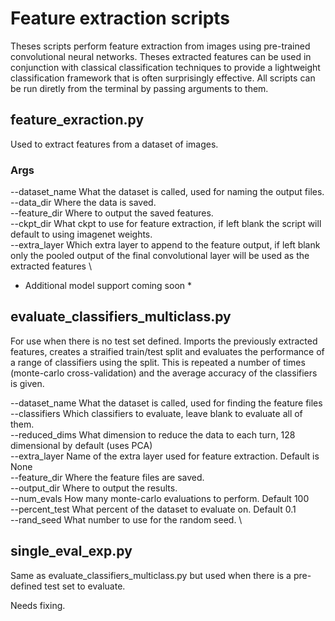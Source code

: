 # Feature extraction scripts

Theses scripts perform feature extraction from images using pre-trained convolutional neural networks. Theses extracted features can be used in conjunction with classical classification techniques to provide a lightweight classification framework that is often surprisingly effective. All scripts can be run diretly from the terminal by passing arguments to them.

## feature_exraction.py

Used to extract features from a dataset of images.
### Args
--dataset_name    What the dataset is called, used for naming the output files. \
--data_dir        Where the data is saved. \
--feature_dir     Where to output the saved features. \
--ckpt_dir        What ckpt to use for feature extraction, if left blank the script will default to using imagenet weights. \
--extra_layer     Which extra layer to append to the feature output, if left blank only the pooled output of the final convolutional layer will be used as the extracted features \

* Additional model support coming soon *

## evaluate_classifiers_multiclass.py
For use when there is no test set defined. Imports the previously extracted features, creates a straified train/test split and evaluates the performance of a range of classifiers using the split. This is repeated a number of times (monte-carlo cross-validation) and the average accuracy of the classifiers is given.

--dataset_name    What the dataset is called, used for finding the feature files \
--classifiers     Which classifiers to evaluate, leave blank to evaluate all of them. \
--reduced_dims    What dimension to reduce the data to each turn, 128 dimensional by default (uses PCA) \
--extra_layer     Name of the extra layer used for feature extraction. Default is None \
--feature_dir     Where the feature files are saved. \
--output_dir      Where to output the results. \
--num_evals       How many monte-carlo evaluations to perform. Default 100 \
--percent_test    What percent of the dataset to evaluate on. Default 0.1 \
--rand_seed       What number to use for the random seed. \



## single_eval_exp.py
Same as evaluate_classifiers_multiclass.py but used when there is a pre-defined test set to evaluate.

Needs fixing.

